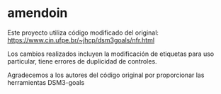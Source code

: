 # amendoin

Este proyecto utiliza código modificado del original:
https://www.cin.ufpe.br/~jhcp/dsm3goals/nfr.html

Los cambios realizados incluyen la modificación de etiquetas para uso particular,  tiene errores de duplicidad de controles. 

Agradecemos a los autores del código original por proporcionar las herramientas DSM3-goals

